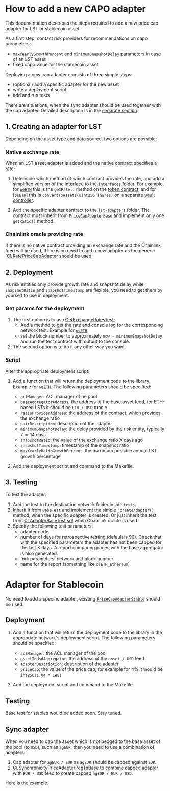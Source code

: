 # How to add a new CAPO adapter

This documentation describes the steps required to add a new price cap adapter for LST or stablecoin asset.

As a first step, contact risk providers for recommendations on capo parameters:

- `maxYearlyGrowthPercent` and `minimumSnapshotDelay` parameters in case of an LST asset
- fixed capo value for the stablecoin asset

Deploying a new cap adapter consists of three simple steps:

- (optional) add a specific adapter for the new asset
- write a deployment script
- add and run tests

There are situations, when the sync adapter should be used together with the cap adapter. Detailed description is in the [separate section](#synchronicity-adapters).

## 1. Creating an adapter for LST

Depending on the asset type and data source, two options are possible:

### Native exchange rate

When an LST asset adapter is added and the native contract specifies a rate:

1. Determine which method of which contract provides the rate, and add a simplified version of the interface to the [`interfaces`](/src/interfaces/) folder. For example, for [`weETH`](/src/interfaces/IWeEth.sol) this is the `getRate()` method on the [token contract](https://etherscan.io/token/0xcd5fe23c85820f7b72d0926fc9b05b43e359b7ee#readProxyContract#F8), and for [`osETH`] this is `convertToAssets(uint256 shares)` on a separate [vault controller](https://etherscan.io/address/0x2a261e60fb14586b474c208b1b7ac6d0f5000306#readContract#F3).

2. Add the specific adapter contract to the [`lst-adapters`](/src/contracts/lst-adapters/) folder. The contract must inherit from [`PriceCapAdapterBase`](/src/contracts/PriceCapAdapterBase.sol) and implement only one `getRatio()` method.

### Chainlink oracle providing rate

If there is no native contract providing an exchange rate and the Chainlink feed will be used, there is no need to add a new adapter as the generic [`CLRatePriceCapAdapter](src/contracts/CLRatePriceCapAdapter.sol) should be used.

## 2. Deployment

As risk entities only provide growth rate and snapshot delay while `snapshotRatio` and `snapshotTimestamp` are flexible, you need to get them by yourself to use in deployment.

### Get params for the deployment

1. The first option is to use [GetExchangeRatesTest](tests/utils/GetExchangeRatesTest.t.sol):
   - Add a method to get the rate and console log for the corresponding network test. Example for [`osETH`](tests/utils/GetExchangeRatesTest.t.sol#46)
   - set the block number to approximately `now - minimumSnapshotDelay` and run the test contract with output to the console.
2. The second option is to do it any other way you want.

### Script

Alter the appropriate deployment script:

1. Add a function that will return the deployment code to the library. Example for [`weETH`](scripts/DeployEthereum.s.sol#15). The following parameters should be specified:

   - `aclManager`: ACL manager of he pool
   - `baseAggregatorAddress`: the address of the base asset feed, for ETH-based LSTs it should be `ETH / USD` oracle
   - `ratioProviderAddress`: the address of the contract, which provides the exchange ratio
   - `pairDescription`: description of the adapter
   - `minimumSnapshotDelay`: the delay provided by the risk entity, typically 7 or 14 days
   - `snapshotRatio`: the value of the exchange ratio X days ago
   - `snapshotTimestamp`: timestamp of the snapshot ratio
   - `maxYearlyRatioGrowthPercent`: the maximum possible annual LST growth percentage

2. Add the deployment script and command to the Makefile.

## 3. Testing

To test the adapter:

1. Add the test to the destination network folder inside `tests`.
2. Inherit it from [`BaseTest`](tests/BaseTest.sol) and implement the simple `_createAdapter()` method, when the specific adapter is created. Or just inherit the test from [CLAdapterBaseTest.sol](tests/CLAdapterBaseTest.sol) when Chainlink oracle is used.
3. Specify the following test parameters:
   - adapter code
   - number of days for retrospective testing (default is 90). Check that with the specified parameters the adapter has not been capped for the last X days. A report comparing prices with the base aggregator is also generated.
   - fork parameters: network and block number
   - name for the report (something like `osETH_Ethereum`)

# Adapter for Stablecoin

No need to add a specific adapter, existing [`PriceCapAdapterStable`](src/contracts/PriceCapAdapterStable.sol) should be used.

## Deployment

1. Add a function that will return the deployment code to the library in the appropriate network's deployment script. The following parameters should be specified:

   - `aclManager`: the ACL manager of the pool
   - `assetToUsdAggregator`: the address of the `asset / USD` feed
   - `adapterDescription`: description of the adapter
   - `priceCap`: the value of the price cap, for example for 4% it would be `int256(1.04 * 1e8)`

2. Add the deployment script and command to the Makefile.

## Testing

Base test for stables would be added soon. Stay tuned.

## Sync adapter

When you need to cap the asset which is not pegged to the base asset of the pool (to `USD`), such as `agEUR`, then you need to use a combination of adapters:

1.  Cap adapter for `agEUR / EUR` as `agEUR` should be capped against `EUR`.
2.  [CLSynchronicityPriceAdapterPegToBase](https://github.com/bgd-labs/cl-synchronicity-price-adapter/blob/main/src/contracts/CLSynchronicityPriceAdapterPegToBase.sol) to combine capped adapter with `EUR / USD` feed to create capped `agEUR / EUR / USD`.

[Here is the example](scripts/Example.s.sol).

